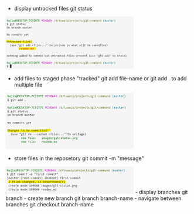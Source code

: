 - display untracked files
git status
<img src="https://github.com/NajlaHamdan/git-command/blob/main/images/git-status.png" width="350"/>

- add files to staged phase "tracked"
git add file-name 
or git add . to add multiple file
<img src="https://github.com/NajlaHamdan/git-command/blob/main/images/git-status-tracked-files.png" width="350"/>

- store files in the reposetory
git commit -m "message"
<img src="https://github.com/NajlaHamdan/git-command/blob/main/images/git-commit.png" width="350"/>
- display branches
git branch
- create new branch 
git branch branch-name
- navigate between branches
git checkout branch-name